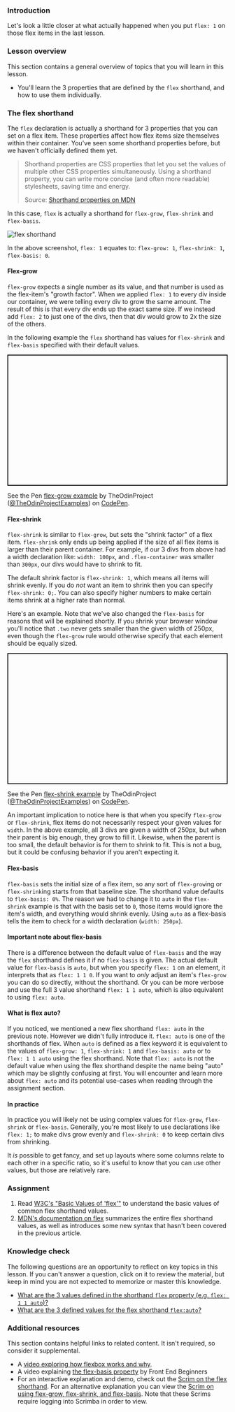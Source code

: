 ### Introduction

Let's look a little closer at what actually happened when you put `flex: 1` on those flex items in the last lesson.

### Lesson overview

This section contains a general overview of topics that you will learn in this lesson.

- You'll learn the 3 properties that are defined by the `flex` shorthand, and how to use them individually.

### The flex shorthand

The `flex` declaration is actually a shorthand for 3 properties that you can set on a flex item. These properties affect how flex items size themselves within their container. You've seen some shorthand properties before, but we haven't officially defined them yet.

> Shorthand properties are CSS properties that let you set the values of multiple other CSS properties simultaneously. Using a shorthand property, you can write more concise (and often more readable) stylesheets, saving time and energy.
>
> Source: [Shorthand properties on MDN](https://developer.mozilla.org/en-US/docs/Web/CSS/Shorthand_properties)

In this case, `flex` is actually a shorthand for `flex-grow`, `flex-shrink` and `flex-basis`.

![flex shorthand](https://cdn.statically.io/gh/TheOdinProject/curriculum/0cc6b26bb0c4b94524369d327c97a8fb11e83b6b/foundations/html_css/flexbox/imgs/10.png)

In the above screenshot, `flex: 1` equates to: `flex-grow: 1`, `flex-shrink: 1`, `flex-basis: 0`.

#### Flex-grow

`flex-grow` expects a single number as its value, and that number is used as the flex-item's "growth factor". When we applied `flex: 1` to every div inside our container, we were telling every div to grow the same amount. The result of this is that every div ends up the exact same size. If we instead add `flex: 2` to just one of the divs, then that div would grow to 2x the size of the others.

In the following example the `flex` shorthand has values for `flex-shrink` and `flex-basis` specified with their default values.

<p class="codepen" data-height="300" data-default-tab="html,result" data-slug-hash="YzQqvgK" data-editable="true" data-user="TheOdinProjectExamples" style="height: 300px; box-sizing: border-box; display: flex; align-items: center; justify-content: center; border: 2px solid; margin: 1em 0; padding: 1em;">

  <span>See the Pen <a href="https://codepen.io/TheOdinProjectExamples/pen/YzQqvgK">
  flex-grow example</a> by TheOdinProject (<a href="https://codepen.io/TheOdinProjectExamples">@TheOdinProjectExamples</a>)
  on <a href="https://codepen.io">CodePen</a>.</span>

</p>

<script async src="https://cpwebassets.codepen.io/assets/embed/ei.js"></script>

#### Flex-shrink

`flex-shrink` is similar to `flex-grow`, but sets the "shrink factor" of a flex item. `flex-shrink` only ends up being applied if the size of all flex items is larger than their parent container. For example, if our 3 divs from above had a width declaration like: `width: 100px`, and `.flex-container` was smaller than `300px`, our divs would have to shrink to fit.

The default shrink factor is `flex-shrink: 1`, which means all items will shrink evenly. If you do *not* want an item to shrink then you can specify `flex-shrink: 0;`. You can also specify higher numbers to make certain items shrink at a higher rate than normal.

Here's an example. Note that we've also changed the `flex-basis` for reasons that will be explained shortly. If you shrink your browser window you'll notice that `.two` never gets smaller than the given width of 250px, even though the `flex-grow` rule would otherwise specify that each element should be equally sized.

<p class="codepen" data-height="300" data-default-tab="html,result" data-slug-hash="JjJXZVz" data-editable="true" data-user="TheOdinProjectExamples" style="height: 300px; box-sizing: border-box; display: flex; align-items: center; justify-content: center; border: 2px solid; margin: 1em 0; padding: 1em;">

  <span>See the Pen <a href="https://codepen.io/TheOdinProjectExamples/pen/JjJXZVz">
  flex-shrink example</a> by TheOdinProject (<a href="https://codepen.io/TheOdinProjectExamples">@TheOdinProjectExamples</a>)
  on <a href="https://codepen.io">CodePen</a>.</span>

</p>

<script async src="https://cpwebassets.codepen.io/assets/embed/ei.js"></script>

An important implication to notice here is that when you specify `flex-grow` or `flex-shrink`, flex items do not necessarily respect your given values for `width`. In the above example, all 3 divs are given a width of 250px, but when their parent is big enough, they grow to fill it. Likewise, when the parent is too small, the default behavior is for them to shrink to fit. This is not a bug, but it could be confusing behavior if you aren't expecting it.

#### Flex-basis

`flex-basis` sets the initial size of a flex item, so any sort of `flex-grow`ing or `flex-shrink`ing starts from that baseline size. The shorthand value defaults to `flex-basis: 0%`. The reason we had to change it to `auto` in the `flex-shrink` example is that with the basis set to `0`, those items would ignore the item's width, and everything would shrink evenly. Using `auto` as a flex-basis tells the item to check for a width declaration (`width: 250px`).

<div class="lesson-note" markdown="1">

#### Important note about flex-basis

There is a difference between the default value of `flex-basis` and the way the `flex` shorthand defines it if no `flex-basis` is given. The actual default value for `flex-basis` is `auto`, but when you specify `flex: 1` on an element, it interprets that as `flex: 1 1 0`. If you want to *only* adjust an item's `flex-grow` you can do so directly, without the shorthand. Or you can be more verbose and use the full 3 value shorthand `flex: 1 1 auto`, which is also equivalent to using `flex: auto`.

</div>

#### What is flex auto?

If you noticed, we mentioned a new flex shorthand `flex: auto` in the previous note. However we didn't fully introduce it. `flex: auto` is one of the shorthands of flex. When `auto` is defined as a flex keyword it is equivalent to the values of `flex-grow: 1`, `flex-shrink: 1` and `flex-basis: auto` or to `flex: 1 1 auto` using the flex shorthand. Note that `flex: auto` is not the default value when using the flex shorthand despite the name being "auto" which may be slightly confusing at first. You will encounter and learn more about `flex: auto` and its potential use-cases when reading through the assignment section.

#### In practice

In practice you will likely not be using complex values for `flex-grow`, `flex-shrink` or `flex-basis`. Generally, you're most likely to use declarations like `flex: 1;` to make divs grow evenly and `flex-shrink: 0` to keep certain divs from shrinking.

It *is* possible to get fancy, and set up layouts where some columns relate to each other in a specific ratio, so it's useful to know that you can use other values, but those are relatively rare.

### Assignment

<div class="lesson-content__panel" markdown="1">

1. Read [W3C's "Basic Values of 'flex'"](https://www.w3.org/TR/css-flexbox-1/#flex-common) to understand the basic values of common flex shorthand values.
1. [MDN's documentation on flex](https://developer.mozilla.org/en-US/docs/Web/CSS/flex) summarizes the entire flex shorthand values, as well as introduces some new syntax that hasn't been covered in the previous article.

</div>

### Knowledge check

The following questions are an opportunity to reflect on key topics in this lesson. If you can't answer a question, click on it to review the material, but keep in mind you are not expected to memorize or master this knowledge.

- [What are the 3 values defined in the shorthand `flex` property (e.g. `flex: 1 1 auto`)?](#the-flex-shorthand)
- [What are the 3 defined values for the flex shorthand `flex:auto`?](#what-is-flex-auto)

### Additional resources

This section contains helpful links to related content. It isn't required, so consider it supplemental.

- A [video exploring how flexbox works and why](https://www.youtube.com/watch?v=u044iM9xsWU).
- A video explaining [the flex-basis property](https://www.youtube.com/watch?v=qdf9Qa0xJe4) by Front End Beginners
- For an interactive explanation and demo, check out the [Scrim on the flex shorthand](https://scrimba.com/learn/flexbox/the-flex-property-flexbox-tutorial-cGNKJTv). For an alternative explanation you can view the [Scrim on using flex-grow, flex-shrink, and flex-basis](https://scrimba.com/learn/flexbox/flex-grow-shrink-basis-flexbox-tutorial-ck6L7fv). Note that these Scrims require logging into Scrimba in order to view.
